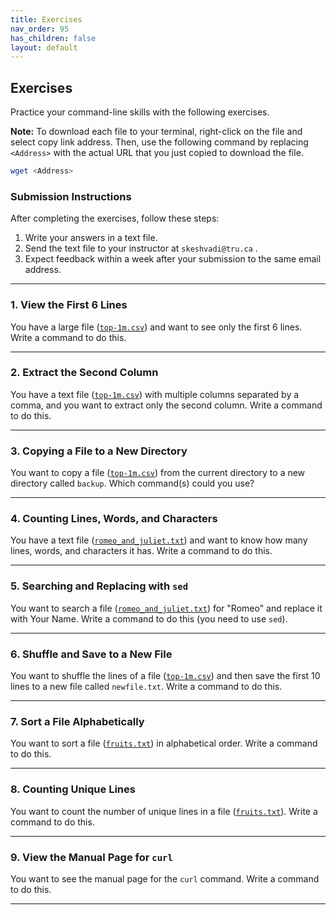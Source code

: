 ```yaml
---
title: Exercises
nav_order: 95
has_children: false
layout: default
---
```


## Exercises

Practice your command-line skills with the following exercises.

**Note:** To download each file to your terminal, right-click on the file and select copy link address. Then, use the following command by replacing `<Address>` with the actual URL that you just copied to download the file.

```bash
wget <Address>
```

### Submission Instructions

After completing the exercises, follow these steps:

1. Write your answers in a text file.
2. Send the text file to your instructor at `skeshvadi@tru.ca` .
3. Expect feedback within a week after your submission to the same email address.

---

### 1. View the First 6 Lines

You have a large file ([`top-1m.csv`](/src/top-1m.csv)) and want to see only the first 6 lines. Write a command to do this.

---

### 2. Extract the Second Column

You have a text file ([`top-1m.csv`](/src/top-1m.csv)) with multiple columns separated by a comma, and you want to extract only the second column. Write a command to do this.

---

### 3. Copying a File to a New Directory

You want to copy a file ([`top-1m.csv`](/src/top-1m.csv)) from the current directory to a new directory called `backup`. Which command(s) could you use?

---

### 4. Counting Lines, Words, and Characters

You have a text file ([`romeo_and_juliet.txt`](/src/romeo_and_juliet.txt)) and want to know how many lines, words, and characters it has. Write a command to do this.

---

### 5. Searching and Replacing with `sed`

You want to search a file ([`romeo_and_juliet.txt`](/src/romeo_and_juliet.txt)) for "Romeo" and replace it with Your Name. Write a command to do this (you need to use `sed`).

---

### 6. Shuffle and Save to a New File

You want to shuffle the lines of a file ([`top-1m.csv`](/src/top-1m.csv)) and then save the first 10 lines to a new file called `newfile.txt`. Write a command to do this.

---

### 7. Sort a File Alphabetically

You want to sort a file ([`fruits.txt`](/src/fruits.txt)) in alphabetical order. Write a command to do this.

---

### 8. Counting Unique Lines

You want to count the number of unique lines in a file ([`fruits.txt`](/src/fruits.txt)). Write a command to do this.

---

### 9. View the Manual Page for `curl`

You want to see the manual page for the `curl` command. Write a command to do this.

---
